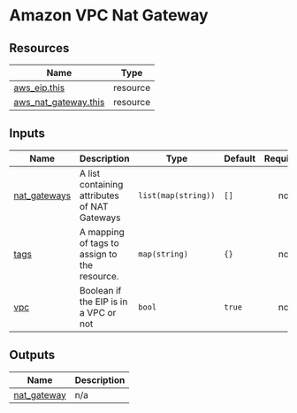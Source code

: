 # Amazon VPC Nat Gateway

## Resources

| Name | Type |
|------|------|
| [aws_eip.this](https://registry.terraform.io/providers/hashicorp/aws/latest/docs/resources/eip) | resource |
| [aws_nat_gateway.this](https://registry.terraform.io/providers/hashicorp/aws/latest/docs/resources/nat_gateway) | resource |

## Inputs

| Name | Description | Type | Default | Required |
|------|-------------|------|---------|:--------:|
| <a name="input_nat_gateways"></a> [nat\_gateways](#input\_nat\_gateways) | A list containing attributes of NAT Gateways | `list(map(string))` | `[]` | no |
| <a name="input_tags"></a> [tags](#input\_tags) | A mapping of tags to assign to the resource. | `map(string)` | `{}` | no |
| <a name="input_vpc"></a> [vpc](#input\_vpc) | Boolean if the EIP is in a VPC or not | `bool` | `true` | no |

## Outputs

| Name | Description |
|------|-------------|
| <a name="output_nat_gateway"></a> [nat\_gateway](#output\_nat\_gateway) | n/a |
